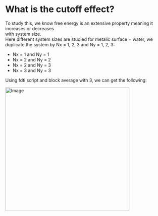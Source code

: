 # What is the cutoff effect?  
To study this, we know free energy is an extensive property meaning it increases or decreases  
with system size.  
Here different system sizes are studied for metalic surface + water, we duplicate the system by Nx = 1, 2, 3 and Ny = 1, 2, 3:  
* Nx = 1 and Ny = 1  
* Nx = 2 and Ny = 2
* Nx = 2 and Ny = 3
* Nx = 3 and Ny = 3


Using fdti script and block average with 3, we can get the following:  

<img width="393" alt="Image" src="https://github.com/user-attachments/assets/4188612e-522d-419d-b1a1-591582e72b9c" />
